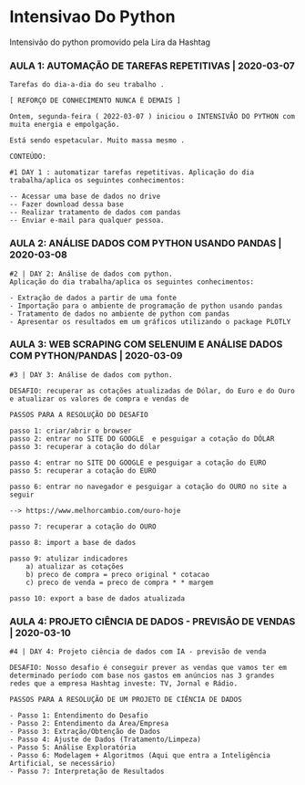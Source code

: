 # Intensivao Do Python
Intensivão do python promovido pela Lira da Hashtag


### AULA 1: AUTOMAÇÃO DE TAREFAS REPETITIVAS | 2020-03-07


    Tarefas do dia-a-dia do seu trabalho .

    [ REFORÇO DE CONHECIMENTO NUNCA É DEMAIS ]

    Ontem, segunda-feira ( 2022-03-07 ) iniciou o INTENSIVÃO DO PYTHON com muita energia e empolgação.

    Está sendo espetacular. Muito massa mesmo .

    CONTEÚDO:

    #1 DAY 1 : automatizar tarefas repetitivas. Aplicação do dia trabalha/aplica os seguintes conhecimentos:

    -- Acessar uma base de dados no drive
    -- Fazer download dessa base
    -- Realizar tratamento de dados com pandas
    -- Enviar e-mail para qualquer pessoa.


### AULA 2: ANÁLISE DADOS COM PYTHON USANDO PANDAS | 2020-03-08



    #2 | DAY 2: Análise de dados com python.
    Aplicação do dia trabalha/aplica os seguintes conhecimentos:

    - Extração de dados a partir de uma fonte
    - Importação para o ambiente de programação de python usando pandas
    - Tratamento de dados no ambiente de python com pandas
    - Apresentar os resultados em um gráficos utilizando o package PLOTLY



### AULA 3: WEB SCRAPING COM SELENUIM E ANÁLISE DADOS COM PYTHON/PANDAS | 2020-03-09

    #3 | DAY 3: Análise de dados com python.

    DESAFIO: recuperar as cotações atualizadas de Dólar, do Euro e do Ouro e atualizar os valores de compra e vendas de

    PASSOS PARA A RESOLUÇÃO DO DESAFIO

    passo 1: criar/abrir o browser
    passo 2: entrar no SITE DO GOOGLE  e pesguigar a cotação do DÓLAR
    passo 3: recuperar a cotação do dólar

    passo 4: entrar no SITE DO GOOGLE e pesguigar a cotação do EURO
    passo 5: recuperar a cotação do EURO

    passo 6: entrar no navegador e pesguigar a cotação do OURO no site a seguir

    --> https://www.melhorcambio.com/ouro-hoje

    passo 7: recuperar a cotação do OURO

    passo 8: import a base de dados

    passo 9: atulizar indicadores
        a) atualizar as cotações
        b) preco de compra = preco original * cotacao
        c) preco de venda = preco de compra * * margem

    passo 10: export a base de dados atualizada


### AULA 4: PROJETO CIÊNCIA DE DADOS - PREVISÃO DE VENDAS | 2020-03-10

    #4 | DAY 4: Projeto ciência de dados com IA - previsão de venda

    DESAFIO: Nosso desafio é conseguir prever as vendas que vamos ter em determinado período com base nos gastos em anúncios nas 3 grandes redes que a empresa Hashtag investe: TV, Jornal e Rádio.

    PASSOS PARA A RESOLUÇÃO DE UM PROJETO DE CIÊNCIA DE DADOS

    - Passo 1: Entendimento do Desafio
    - Passo 2: Entendimento da Área/Empresa
    - Passo 3: Extração/Obtenção de Dados
    - Passo 4: Ajuste de Dados (Tratamento/Limpeza)
    - Passo 5: Análise Exploratória
    - Passo 6: Modelagem + Algoritmos (Aqui que entra a Inteligência Artificial, se necessário)
    - Passo 7: Interpretação de Resultados